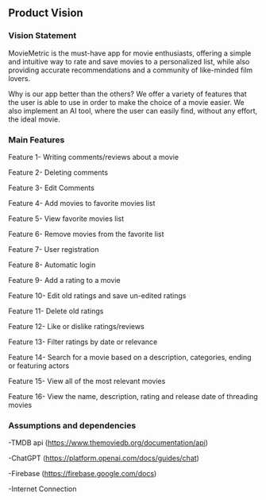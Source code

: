 
## Product Vision

### Vision Statement

MovieMetric is the must-have app for movie enthusiasts, offering a simple and intuitive way to rate and save movies to a personalized list, while also providing accurate recommendations and a community of like-minded film lovers.

Why is our app better than the others?
We offer a variety of features that the user is able to use in order to make the choice of a movie easier.
We also implement an AI tool, where the user can easily find, without any effort, the ideal movie.

### Main Features

Feature 1- Writing comments/reviews about a movie

Feature 2- Deleting comments

Feature 3- Edit Comments

Feature 4- Add movies to favorite movies list

Feature 5- View favorite movies list

Feature 6- Remove movies from the favorite list

Feature 7- User registration

Feature 8- Automatic login

Feature 9- Add a rating to a movie

Feature 10- Edit old ratings and save un-edited ratings

Feature 11- Delete old ratings

Feature 12- Like or dislike ratings/reviews

Feature 13- Filter ratings by date or relevance

Feature 14- Search for a movie based on a description, categories, ending or featuring actors

Feature 15- View all of the most relevant movies

Feature 16- View the name, description, rating and release date of threading movies

### Assumptions and dependencies

 -TMDB api (https://www.themoviedb.org/documentation/api)
 
 -ChatGPT (https://platform.openai.com/docs/guides/chat)
 
 -Firebase (https://firebase.google.com/docs)
 
 -Internet Connection
